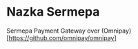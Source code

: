 Nazka Sermepa
==================

Sermepa Payment Gateway over (Omnipay)[https://github.com/omnipay/omnipay]